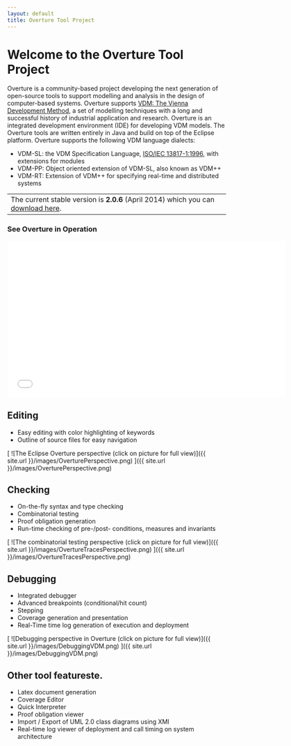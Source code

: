 ```yaml
---
layout: default
title: Overture Tool Project
---
```


# Welcome to the Overture Tool Project

Overture is a community-based project developing the next generation
of open-source tools to support modelling and analysis in the design
of computer-based systems. Overture supports
[VDM: The Vienna Development Method](http://www.vdmportal.org/), a set
of modelling techniques with a long and successful history of
industrial application and research.  Overture is an integrated
development environment (IDE) for developing VDM models.  The Overture
tools are written entirely in Java and build on top of the Eclipse
platform.  Overture supports the following VDM language dialects:

- VDM-SL: the VDM Specification Language,
  [ISO/IEC 13817-1:1996](http://www.iso.org/iso/iso_catalogue/catalogue_tc/catalogue_detail.htm?csnumber=22988),
  with extensions for modules
- VDM-PP: Object oriented extension of VDM-SL, also known as VDM++
- VDM-RT: Extension of VDM++ for specifying real-time and distributed
  systems

||
|----|
| The current stable version is **2.0.6** (April 2014) which you can [download here](https://github.com/overturetool/overture/releases/tag/Release%2F2.0.6).|

### See Overture in Operation

<iframe width="640" height="360" src="//www.youtube.com/embed/w8pe1jZsox4" frameborder="0" allowfullscreen></iframe>

## Editing

- Easy editing with color highlighting of keywords
- Outline of source files for easy navigation

[ ![The Eclipse Overture perspective (click on picture for full view)]({{ site.url }}/images/OverturePerspective.png) ]({{ site.url }}/images/OverturePerspective.png)

## Checking

- On-the-fly syntax and type checking
- Combinatorial testing
- Proof obligation generation
- Run-time checking of pre-/post- conditions, measures and invariants

[ ![The combinatorial testing perspective (click on picture for full view)]({{ site.url }}/images/OvertureTracesPerspective.png) ]({{ site.url }}/images/OvertureTracesPerspective.png)

## Debugging

- Integrated debugger
- Advanced breakpoints (conditional/hit count)
- Stepping
- Coverage generation and presentation
- Real-Time time log generation of execution and deployment

[ ![Debugging perspective in Overture (click on picture for full view)]({{ site.url }}/images/DebuggingVDM.png) ]({{ site.url }}/images/DebuggingVDM.png)

## Other tool featureste.

- Latex document generation
- Coverage Editor
- Quick Interpreter
- Proof obligation viewer
- Import / Export of UML 2.0  class diagrams using XMI
- Real-time log viewer of deployment and call timing on system architecture
